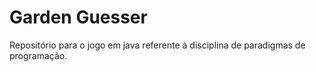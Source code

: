# Garden Guesser
Repositório para o jogo em java referente à disciplina de paradigmas de programação.
